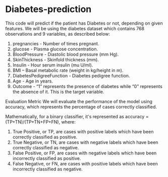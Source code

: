 # Diabetes-prediction
This code will predict if the patient has Diabetes or not, depending on given features. We will be using the diabetes dataset which contains 768 observations and 9 variables, as described below:

1. pregnancies - Number of times pregnant.
2. glucose - Plasma glucose concentration.
3. BloodPressure - Diastolic blood pressure (mm Hg).
4. SkinThickness - Skinfold thickness (mm).
5. Insulin - Hour serum insulin (mu U/ml).
6. BMI – Basal metabolic rate (weight in kg/height in m).
7. DiabetesPedigreeFunction - Diabetes pedigree function.
8. Age - Age in years.
9. Outcome - “1” represents the presence of diabetes while “0” represents the absence of it. This is the target variable.

Evaluation Metric
We will evaluate the performance of the model using accuracy, which represents the percentage of cases correctly classified.

Mathematically, for a binary classifier, it's represented as accuracy = (TP+TN)/(TP+TN+FP+FN), where:

1. True Positive, or TP, are cases with positive labels which have been correctly classified as positive.
2. True Negative, or TN, are cases with negative labels which have been correctly classified as negative.
3. False Positive, or FP, are cases with negative labels which have been incorrectly classified as positive.
4. False Negative, or FN, are cases with positive labels which have been incorrectly classified as negative.
